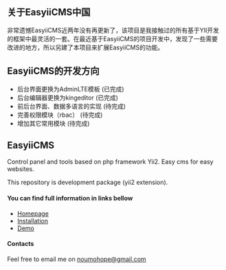## 关于EasyiiCMS中国
非常遗憾EasyiiCMS近两年没有再更新了，该项目是我接触过的所有基于YII开发的框架中最灵活的一套。在最近基于EasyiiCMS的项目开发中，发现了一些需要改进的地方，所以另建了本项目来扩展EasyiiCMS的功能。

## EasyiiCMS的开发方向
* 后台界面更换为AdminLTE模板  (已完成)
* 后台编辑器更换为kingeditor  (已完成)
* 前后台界面、数据多语言的实现  (待完成)
* 完善权限模块（rbac）  (待完成)
* 增加其它常用模块  (待完成)

## EasyiiCMS ##

Control panel and tools based on php framework Yii2. Easy cms for easy websites.

This repository is development package (yii2 extension).

#### You can find full information in links bellow ####
* [Homepage](http://easyiicms.com)
* [Installation](http://easyiicms.com/docs/install)
* [Demo](http://easyiicms.com/demo)

#### Contacts ####

Feel free to email me on noumohope@gmail.com
